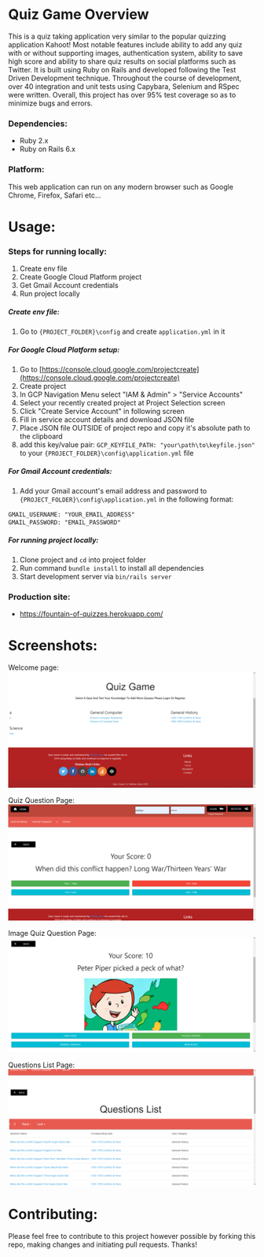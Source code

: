 # Quiz Game Overview
This is a quiz taking application very similar to the popular quizzing application Kahoot! Most notable features include ability to add any quiz with or without supporting images, authentication system, ability to save high score and ability to share quiz results on social platforms such as Twitter. It is built using Ruby on Rails and developed following the Test Driven Development technique. 
Throughout the course of development, over 40 integration and unit tests using Capybara, Selenium and RSpec were written. Overall, this project has over 95% test coverage so as to minimize bugs and errors. 

### Dependencies:
* Ruby 2.x
* Ruby on Rails 6.x

### Platform:
This web application can run on any modern browser such as Google Chrome, Firefox, Safari etc...

# Usage: 
### Steps for running locally:
1. Create env file 
2. Create Google Cloud Platform project
3. Get Gmail Account credentials
4. Run project locally 

##### Create env file:
1. Go to ```{PROJECT_FOLDER}\config``` and create ```application.yml``` in it 

##### For Google Cloud Platform setup:
1. Go to [https://console.cloud.google.com/projectcreate](https://console.cloud.google.com/projectcreate)
2. Create project
3. In GCP Navigation Menu select "IAM & Admin" > "Service Accounts" 
4. Select your recently created project at Project Selection screen 
5. Click "Create Service Account" in following screen
6. Fill in service account details and download JSON file 
6. Place JSON file OUTSIDE of project repo and copy it's absolute path to the clipboard
8. add this key/value pair: ```GCP_KEYFILE_PATH: "your\path\to\keyfile.json"``` to your ```{PROJECT_FOLDER}\config\application.yml``` file 

##### For Gmail Account credentials:
1. Add your Gmail account's email address and password to ```{PROJECT_FOLDER}\config\application.yml``` in the following format: 
```
GMAIL_USERNAME: "YOUR_EMAIL_ADDRESS"
GMAIL_PASSWORD: "EMAIL_PASSWORD"
``` 

##### For running project locally:
1. Clone project and ```cd``` into project folder
2. Run command ```bundle install``` to install all dependencies 
3. Start development server via ```bin/rails server```

### Production site:
* https://fountain-of-quizzes.herokuapp.com/

# Screenshots: 
Welcome page:
![Welcome page](/public/screenshot_1.png)

Quiz Question Page:
![Quiz Page](/public/screenshot_2.png)

Image Quiz Question Page:
![Image Quiz Question Page](/public/screenshot_4.png)

Questions List Page:
![Quiz Questions Page](/public/screenshot_3.png)

# Contributing:
Please feel free to contribute to this project however possible by forking this repo, making changes and initiating pull requests. Thanks!
